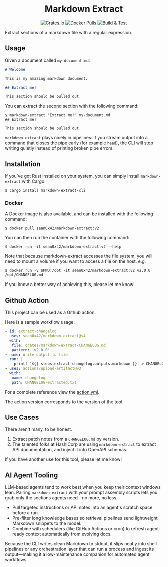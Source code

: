 <div align="center">

# Markdown Extract

[![Crates.io](https://img.shields.io/crates/v/markdown-extract)](https://crates.io/crates/markdown-extract)
[![Docker Pulls](https://img.shields.io/docker/pulls/sean0x42/markdown-extract)](https://hub.docker.com/r/sean0x42/markdown-extract)
[![Build & Test](https://github.com/sean0x42/markdown-extract/actions/workflows/build_and_test.yml/badge.svg)](https://github.com/sean0x42/markdown-extract/actions/workflows/build_and_test.yml)

</div>

Extract sections of a markdown file with a regular expression.

## Usage

Given a document called `my-document.md`:

```markdown
# Welcome

This is my amazing markdown document.

## Extract me!

This section should be pulled out.
```

You can extract the second section with the following command:

```console
$ markdown-extract "Extract me!" my-document.md
## Extract me!

This section should be pulled out.
```

`markdown-extract` plays nicely in pipelines: if you stream output into a
command that closes the pipe early (for example `head`), the CLI will stop
writing quietly instead of printing broken pipe errors.

## Installation

If you've got Rust installed on your system, you can simply install
`markdown-extract` with Cargo.

```console
$ cargo install markdown-extract-cli
```

### Docker

A Docker image is also available, and can be installed with the following
command:

```console
$ docker pull sean0x42/markdown-extract:v2
```

You can then run the container with the following command:

```console
$ docker run -it sean0x42/markdown-extract:v2 --help
```

Note that because markdown-extract accesses the file system, you will need
to mount a volume if you want to access a file on the host. e.g.

``` console
$ docker run -v $PWD:/opt -it sean0x42/markdown-extract:v2 v2.0.0 /opt/CHANGELOG.md
```

If you know a better way of achieving this, please let me know!

## Github Action

This project can be used as a Github action.

Here is a sample workflow usage:

```yaml
- id: extract-changelog
  uses: sean0x42/markdown-extract@v4
  with:
   file: crates/markdown-extract/CHANGELOG.md
   pattern: 'v2.0.0'
- name: Write output to file
  run: |
    printf '${{ steps.extract-changelog.outputs.markdown }}' > CHANGELOG-extracted.txt
- uses: actions/upload-artifact@v3
  with:
   name: changelog
   path: CHANGELOG-extracted.txt
```

For a complete reference view the [action.yml](action.yml).

The action version corresponds to the version of the tool.

## Use Cases

There aren't many, to be honest.

1. Extract patch notes from a `CHANGELOG.md` by version.
2. The talented folks at HashiCorp are using `markdown-extract` to extract API
   documentation, and inject it into OpenAPI schemas.

If you have another use for this tool, please let me know!

## AI Agent Tooling

LLM-based agents tend to work best when you keep their context windows lean. Pairing `markdown-extract` with your prompt assembly scripts lets you grab only the sections agents need—no more, no less.

- Pull targeted instructions or API notes into an agent's scratch space before a run.
- Pre-filter long knowledge bases so retrieval pipelines send lightweight Markdown snippets to the model.
- Combine with schedulers (like GitHub Actions or cron) to refresh agent-ready context automatically from evolving docs.

Because the CLI writes clean Markdown to stdout, it slips neatly into shell pipelines or any orchestration layer that can run a process and ingest its output—making it a low-maintenance companion for automated agent workflows.
